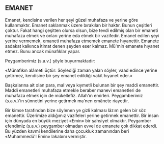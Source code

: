 ## EMANET

Emanet, kendisine verilen her şeyi güzel mu­hafaza ve yerine göre kullanmaktır. Emanet saklanmak üzere bırakılan bir haktır. Bunun çeşitleri çoktur. Fakat hangi çeşitten olursa olsun, bi­ze tevdi edilmiş olan bir emaneti muhafaza et­mek ve onları yerine eda etmek bir vazifedir. Emanet edilen şeyi yerine vermemek, emaneti mu­hafaza etmemek emanete hıyanettir. Emanete sa­dakat kalkınca itimat denen şeyden eser kalmaz. Mü'min emanete hıyanet etmez. Bunu ancak mü­nafıklar yapar.

Peygamberimiz (s.a.v.) şöyle buyurmaktadır:

«Münafıkın alâmeti üçtür: Söylediği zaman yalan söyler, vaad edince yerine getirmez, kendisine bir şey emanet edildiği vakit hıyanet eder.»

Başkalarına ait olan para, mal veya kıymet­li bulunan bir şey maddi emanettir. Maddi emanetleri muhafaza etmekle beraber manevi ema­netleri de muhafaza etmek için de mükellefiz. Al­lah'ın emirleri. Peygamberimiz (s.a.v.)'in sünneti­ni yerine getirmek ma'nen emânete riayettir.

Bir kimse tarafından bize söylenen ye gizli kalması lâzım gelen bir söz emanettir. Üzerimize aldığımız vazifeleri yerine getirmek emanettir. Bir insan için dünyada en büyük meziyet «Emin» bir şahsiyet olmaktır. Peygamber efendimiz (s.a.v.) peygamber olmadan evvel de emanete çok dikkat ederdi. Bu yüzden kavmi kendilerine daha çocukluk zamanından beri «Muhammedü'l Emin» lakabını vermiştir.
